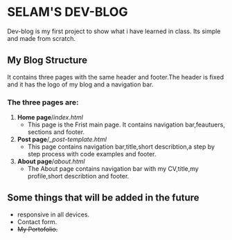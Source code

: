 # SELAM'S DEV-BLOG
Dev-blog is my first project to show what i have learned in class. Its simple and made from scratch.

## My Blog Structure

It contains three pages with the same header and footer.The header is fixed and it has the logo of my blog and a navigation bar.

### The three pages are:
1. **Home page**/*index.html*
    - This page is the Frist main page. It contains navigation bar,feautuers, sections and footer.
2. **Post page**/*_post-template.html*
    - This page contains navigation bar,title,short describtion,a step by step process with code examples and footer.
3. **About page**/*about.html*
    - The About page contains navigation bar with my CV,title,my profile,short describtion and footer.

## Some things that will be added in the future

- responsive in all devices.
- Contact form.
- ~~My Portofolio.~~




